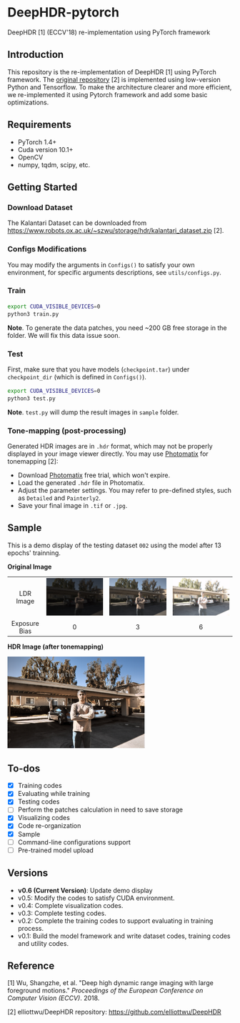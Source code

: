 # DeepHDR-pytorch
DeepHDR [1] (ECCV'18) re-implementation using PyTorch framework

## Introduction

This repository is the re-implementation of DeepHDR [1] using PyTorch framework. The [original repository](https://github.com/elliottwu/DeepHDR) [2] is implemented using low-version Python and Tensorflow. To make the architecture clearer and more efficient, we re-implemented it using Pytorch framework and add some basic optimizations. 

## Requirements

- PyTorch 1.4+
- Cuda version 10.1+
- OpenCV
- numpy, tqdm, scipy, etc.

## Getting Started

### Download Dataset

The Kalantari Dataset can be downloaded from https://www.robots.ox.ac.uk/~szwu/storage/hdr/kalantari_dataset.zip [2].

### Configs Modifications

You may modify the arguments in `Configs()` to satisfy your own environment, for specific arguments descriptions, see `utils/configs.py`.

### Train

```bash
export CUDA_VISIBLE_DEVICES=0
python3 train.py
```

**Note**. To generate the data patches, you need ~200 GB free storage in the folder. We will fix this data issue soon.

### Test

First, make sure that you have models (`checkpoint.tar`) under `checkpoint_dir` (which is defined in `Configs()`).

```bash
export CUDA_VISIBLE_DEVICES=0
python3 test.py
```

**Note**. `test.py` will dump the result images in `sample` folder.

### Tone-mapping (post-processing)

Generated HDR images are in `.hdr` format, which may not be properly displayed in your image viewer directly. You may use [Photomatix](https://www.hdrsoft.com/) for tonemapping [2]:

- Download [Photomatix](https://www.hdrsoft.com/) free trial, which won't expire.
- Load the generated `.hdr` file in Photomatix.
- Adjust the parameter settings. You may refer to pre-defined styles, such as `Detailed` and `Painterly2`.
- Save your final image in `.tif` or `.jpg`.

## Sample

This is a demo display of the testing dataset `002` using the model after 13 epochs' trainning.

**Original Image**

<table>
  <tr><td align="center"> LDR Image </td><td><img src='sample/002/input_1_aligned.tif'></td><td><img src='sample/002/input_2_aligned.tif'></td><td><img src='sample/002/input_3_aligned.tif'></td></tr>
  <tr><td align="center"> Exposure Bias</td><td align="center">0</td><td align="center">3</td><td align="center">6</td></td></tr>
</table>

**HDR Image (after tonemapping)**

<img src='sample/002/hdr_epoch13.jpg' style="zoom:30%">

## To-dos

- [x] Training codes
- [x] Evaluating while training
- [x] Testing codes
- [ ] Perform the patches calculation in need to save storage
- [x] Visualizing codes
- [x] Code re-organization
- [x] Sample
- [ ] Command-line configurations support
- [ ] Pre-trained model upload

## Versions

- **v0.6 (Current Version)**: Update demo display
- v0.5: Modify the codes to satisfy CUDA environment. 
- v0.4: Complete  visualization codes.
- v0.3: Complete testing codes.
- v0.2: Complete the training codes to support evaluating in training process.
- v0.1: Build the model framework and write dataset codes, training codes and utility codes.

## Reference

[1] Wu, Shangzhe, et al. "Deep high dynamic range imaging with large foreground motions." *Proceedings of the European Conference on Computer Vision (ECCV)*. 2018.

[2] elliottwu/DeepHDR repository: https://github.com/elliottwu/DeepHDR



